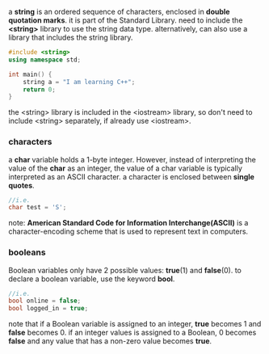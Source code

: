 a **string** is an ordered sequence of characters, enclosed in **double quotation marks**.
it is part of the Standard Library.
need to include the **\<string>** library to use the string data type.
alternatively, can also use a library that includes the string library.
```cpp
#include <string>
using namespace std;

int main() {
	string a = "I am learning C++";
	return 0;
}
```
the \<string> library is included in the \<iostream> library, so don't need to include \<string> separately, if already use \<iostream>.

### characters
a **char** variable holds a 1-byte integer. However, instead of interpreting the value of the **char** as an integer, the value of a char variable is typically interpreted as an ASCII character.
a character is enclosed between **single quotes**.
```cpp
//i.e.
char test = 'S';
```

note: **American Standard Code for Information Interchange(ASCII)** is a character-encoding scheme that is used to represent text in computers.

### booleans
Boolean variables only have 2 possible values: **true**(1) and **false**(0).
to declare a boolean variable, use the keyword **bool**.
```cpp
//i.e.
bool online = false;
bool logged_in = true;
```

note that if a Boolean variable is assigned to an integer, **true** becomes 1 and **false** becomes 0.
if an integer values is assigned to a Boolean, 0 becomes **false** and any value that has a non-zero value becomes **true**.